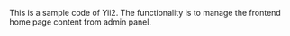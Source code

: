 This is a sample code of Yii2. The functionality is to manage the frontend home page content from admin panel.
